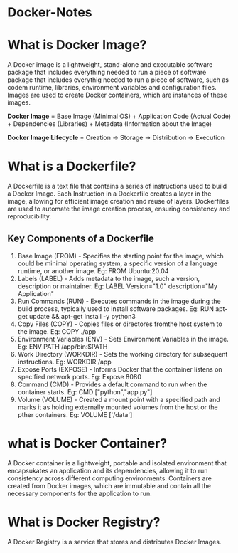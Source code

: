 # Docker-Notes

# What is Docker Image?

A Docker image is a lightweight, stand-alone and executable software package that includes everything needed to run a piece of software package that includes everythig needed to run a piece of software, such as codem runtime, libraries, environment variables and configuration files. Images are used to create Docker containers, which are instances of these images.  

**Docker Image** = Base Image (Minimal OS) + Application Code (Actual Code) + Dependencies (Libraries) + Metadata (Information about the Image)  

**Docker Image Lifecycle** = Creation -> Storage -> Distribution -> Execution  

# What is a Dockerfile?

A Dockerfile is a text file that contains a series of instructions used to build a Docker Image. Each Instruction in a Dockerfile creates a layer in the image, allowing for efficient image creation and reuse of layers. Dockerfiles are used to automate the image creation process, ensuring consistency and reproducibility.  


##  Key Components of a Dockerfile

1) Base Image (FROM) -  Specifies the starting point for the image, which could be minimal operating system, a specific version of a language runtime, or another image. Eg: FROM Ubuntu:20.04
2) Labels (LABEL) - Adds metadata to the image, such a version, description or maintainer. Eg: LABEL Version="1.0" description="My Application"
3) Run Commands (RUN) - Executes commands in the image during the build process, typically used to install software packages. Eg: RUN apt-get update && apt-get install -y python3
4) Copy Files (COPY) - Copies files or directores fromthe host system to the image. Eg: COPY ./app
5) Environment Variables (ENV) - Sets Environment Variables in the image. Eg: ENV PATH /app/bin:$PATH
6) Work Directory (WORKDIR) - Sets the working directory for subsequent instructions. Eg: WORKDIR /app
7) Expose Ports (EXPOSE) - Informs Docker that the container listens on specified network ports. Eg: Expose 8080
8) Command (CMD) - Provides a default command to run when the container starts. Eg: CMD ["python","app.py"]
9) Volume (VOLUME) - Created a mount point with a specified path and marks it as holding externally mounted volumes from the host or the pther containers. Eg: VOLUME ['/data']

# what is Docker Container?

A Docker container is a lightweight, portable and isolated environment that encapsukates an application and its dependencies, allowing it to run consistency across different computing environments. Containers are created from Docker images, which are immutable and contain all the necessary components for the application to run.  

# What is Docker Registry?

A Docker Registry is a service that stores and distributes Docker Images.  
